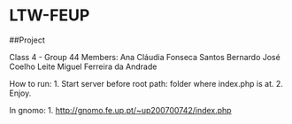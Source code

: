 # LTW-FEUP 

##Project

Class 4 - Group 44
Members:
	Ana Cláudia Fonseca Santos
	Bernardo José Coelho Leite
	Miguel Ferreira da Andrade

How to run:
	1. Start server before root path: folder where index.php is at.
	2. Enjoy.

In gnomo:
	1. http://gnomo.fe.up.pt/~up200700742/index.php